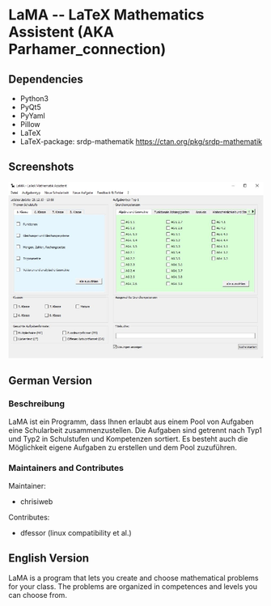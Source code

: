 # LaMA -- LaTeX Mathematics Assistent (AKA Parhamer_connection)
## Dependencies
- Python3
- PyQt5
- PyYaml
- Pillow
- LaTeX
- LaTeX-package: srdp-mathematik <https://ctan.org/pkg/srdp-mathematik>

## Screenshots
![LaTeX File Assistent](artwork/lama_suche.JPG)

## German Version
### Beschreibung

LaMA ist ein Programm, dass Ihnen erlaubt aus einem Pool von Aufgaben eine Schularbeit zusammenzustellen.
Die Aufgaben sind getrennt nach Typ1 und Typ2 in Schulstufen und Kompetenzen sortiert.
Es besteht auch die Möglichkeit eigene Aufgaben zu erstellen und dem Pool zuzuführen.


### Maintainers and Contributes
Maintainer:
- chrisiweb

Contributes:
- dfessor (linux compatibility et al.)

## English Version

LaMA is a program that lets you create and choose mathematical problems for your class.
The problems are organized in competences and levels you can choose from.

<!--
## To Do
- How to install
- What the project does
- Why the project is useful
- How users can get started with the project
- Where users can get help with your project
- Who maintains and contributes to the project
-->
